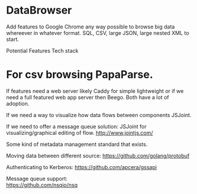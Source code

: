 # DataBrowser
Add features to Google Chrome any way possible to browse big data whereever  in whatever format. SQL, CSV, large JSON, large nested XML to start. 

Potential Features Tech stack

# For csv browsing PapaParse. 

If features need a web server likely Caddy for simple lightweight or if we need a full featured web app server then Beego.  Both have a lot of adoption. 

If we need a way to visualize how data flows between components JSJoint.  

If we need to offer a message queue solution: 
JSJoint for visualizing/graphical editing of flow. 
http://www.jointjs.com/

Some kind of metadata management standard that exists.  

Moving data between different source:
https://github.com/golang/protobuf

Authenticating to Kerberos:
https://github.com/apcera/gssapi

Message queue support:  
https://github.com/nsqio/nsq

